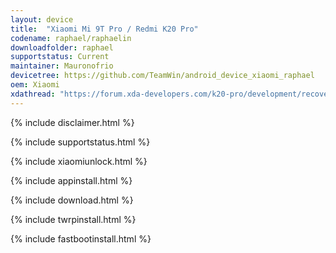 ```yaml
---
layout: device
title:  "Xiaomi Mi 9T Pro / Redmi K20 Pro"
codename: raphael/raphaelin
downloadfolder: raphael
supportstatus: Current
maintainer: Mauronofrio
devicetree: https://github.com/TeamWin/android_device_xiaomi_raphael
oem: Xiaomi
xdathread: "https://forum.xda-developers.com/k20-pro/development/recovery-unofficial-twrp-xiaomi-redmi-t3944363"
---
```


{% include disclaimer.html %}

{% include supportstatus.html %}

{% include xiaomiunlock.html %}

{% include appinstall.html %}

{% include download.html %}

{% include twrpinstall.html %}

{% include fastbootinstall.html %}
